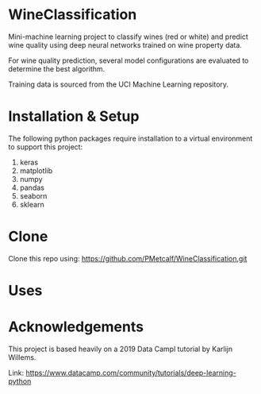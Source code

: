 # WineClassification
Mini-machine learning project to classify wines (red or white) and predict wine quality using deep neural networks trained on wine property data.

For wine quality prediction, several model configurations are evaluated to determine the best algorithm. 

Training data is sourced from the UCI Machine Learning repository.

# Installation & Setup

The following python packages require installation to a virtual environment to support this project:

1. keras
2. matplotlib
3. numpy
4. pandas
5. seaborn
6. sklearn

# Clone

Clone this repo using: https://github.com/PMetcalf/WineClassification.git

# Uses

# Acknowledgements

This project is based heavily on a 2019 Data Campl tutorial by Karlijn Willems.

Link: https://www.datacamp.com/community/tutorials/deep-learning-python